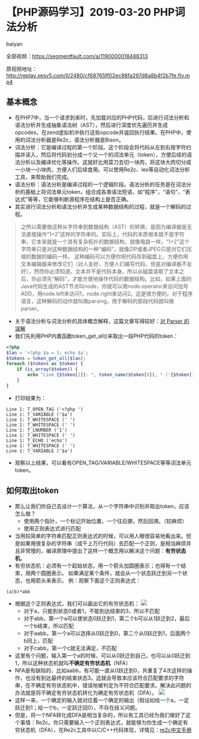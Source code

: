 # **【PHP源码学习】2019-03-20 PHP词法分析**
baiyan

全部视频：https://segmentfault.com/a/1190000018488313

原视频地址：http://replay.xesv5.com/ll/2480/cf68765ff02ec88fa297d8a8b4f2b7fe.flv.mp4

## 基本概念
 - 在PHP7中，当一个请求到来时，先加载对应的PHP代码，后进行词法分析和语法分析并生成抽象语法树（AST），然后进行深度优先遍历并生成opcodes，在zend虚拟机中执行这些opcode并返回执行结果。在PHP中，使用的词法分析器是Re2c，语法分析器是Bison。
 - 词法分析：它是编译过程的第一个阶段。这个阶段会将代码从左到右按字符扫描并读入，然后将代码划分成一个又一个的词法单元（token），方便后续的语法分析以及编译优化等操作。这就好比用菜刀去切一块肉，将这块大肉切分成一小块一小块肉，方便人们后续食用。可以使用Re2c、lex等自动化词法分析工具，来帮助我们完成。
 - 语法分析：语法分析是编译过程的一个逻辑阶段。语法分析的任务是在词法分析的基础上将词法单元token，组合成各类语法短语，如“程序”，“语句”，“表达式”等等，它能够判断源程序在结构上是否正确。
 - 其实进行词法分析和语法分析并生成某种数据结构的过程，就是一个解码的过程。

> 之所以需要做这种从字符串到数据结构（AST）的转换，是因为编译器是无法直接操作“1+2”这样的字符串的。实际上，代码的本质根本就不是字符串，它本来就是一个具有复杂拓扑的数据结构，就像电路一样。“1+2”这个字符串只是对这种数据结构的一种“编码”，就像ZIP或者JPEG只是对它们压缩的数据的编码一样。
> 这种编码可以方便你把代码存到磁盘上，方便你用文本编辑器来修改它们（对人友好，方便人们编写代码，但是对编译器不友好），然而你必须知道，文本并不是代码本身。所以从磁盘读取了文本之后，你必须先“解码”，才能方便地操作代码的数据结构。比如，如果上面的Java代码生成的AST节点叫node，你就可以用node.operator来访问加号ADD，用node.left来访问1，node.right来访问2。这是很方便的。对于程序语言，这种解码的动作就叫做parsing，用于解码的那段代码就叫做parser。

 - 关于语法分析与词法分析的具体概念解释，这篇文章写得较好：[对 Parser 的误解](http://www.yinwang.org/blog-cn/2015/09/19/parser)
 - 我们先利用PHP内置函数token_get_all()来取出一段PHP代码的token：
```php
<?php
$lan = '<?php $a = 1; echo $a';
$tokens = token_get_all($lan);
foreach ($tokens as $token) {
    if (is_array($token)) {
        echo "Line {$token[2]}: ", token_name($token[0]), " ('{$token[1]}')", PHP_EOL;
    }
}
```
 - 打印结果为：
```
Line 1: T_OPEN_TAG ('<?php ')
Line 1: T_VARIABLE ('$a')
Line 1: T_WHITESPACE (' ')
Line 1: T_WHITESPACE (' ')
Line 1: T_LNUMBER ('1')
Line 1: T_WHITESPACE (' ')
Line 1: T_ECHO ('echo')
Line 1: T_WHITESPACE (' ')
Line 1: T_VARIABLE ('$a')

```
 - 观察以上结果，可以看有OPEN_TAG/VARIABLE/WHITESPACE等等词法单元token。
## 如何取出token
 - 那么让我们你自己去设计一个算法，从一个字符串中识别并取出token，应该怎么做？
    - 使用两个指针，一个标记开始位置，一个往后挪，然后回溯。（较麻烦）
    - 使用正则表达式进行匹配
 - 当用较简单的字符串匹配正则表达式的时候，可以用人眼很容易地看出来。但是如果用很复杂的字符串（成千上万行代码）去匹配一个正则，是相当麻烦并且非常慢的，编译原理中提出了这样一个概念用以解决这个问题：**有穷状态机**。
 - 有穷状态机：必须有一个起始状态，用一个箭头加圆圈表示；也得有一个结束，用两个圆圈表示。 如果满足某个条件，就会从一个状态跃迁到另一个状态，也用箭头来表示。
例：观察下面这个正则表达式：
```
(a|b)*abb
```
 - 根据这个正则表达式，我们可以画出它的有穷状态机：
![](http://pq370w15r.bkt.clouddn.com/notebook/2019/4/26/1556243808028.png)
    - 对于a，只能到状态0或者1，不能到达结束的3，所以不匹配
    - 对于abb，第一个a可以使状态0跃迁到1，第二个b可以从1跃迁到2，最后一个b结束，所以匹配
    - 对于aabb，第一个a可以选择从0跃迁到0，第二个从0跃迁到1，后面两个b同上，匹配
    - 对于cabb，第一个c就无法满足，不匹配
 - 这里有个问题，输入第一个a的时候，可以从0跃迁到自己，也可以从0跃迁到1，所以这种状态机就叫**不确定有穷状态机**（NFA）
 - NFA是有缺陷的，比如aabb，有可能一直从0跃迁到0，共重复了4次这样的操作，也没有到达最终的结束状态3。这就会导致本应该符合匹配要求的字符串，在不确定有穷状态机中，错误地被判定为不符合匹配要求。解决此问题的办法就是将不确定有穷状态机转化为确定有穷状态机（DFA）。
![](http://pq370w15r.bkt.clouddn.com/notebook/2019/4/26/1556244802016.png)
 - 这样一来，一个确定的输入就对应着一个确定的输出（假设如给一个a，一定跃迁到1；给一个b，一定跃迁回0），不存在歧义问题。
 - 但是，将一个NFA转化成DFA是相当复杂的，所以有工具已经为我们做好了这个事情：Re2c。你只需要输入一个正则表达式，就能够为你生成一个确定有穷状态机（DFA），在Re2c工具中以C/C++代码体现，详情见：[re2c中文手册](http://w3w.reeze.cn/book/?p=G-re2c-mannual)